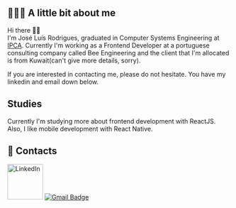 ## 👨🏻‍💻 A little bit about me

Hi there 👋🏻  
I'm José Luís Rodrigues, graduated in Computer Systems Engineering at [IPCA](https://ipca.pt/en/). Currently I'm working as a Frontend Developer at a portuguese consulting company called Bee Engineering and the client that I'm allocated is from Kuwait(can't give more details, sorry).

If you are interested in contacting me, please do not hesitate. You have my linkedin and email down below.

## Studies
Currently I'm studying more about frontend development with ReactJS. Also, I like mobile development with React Native.

## 📱 Contacts

[<a href="https://www.linkedin.com/in/jos%C3%A9-gln-rodrigues/" ><img src="https://img.shields.io/badge/LinkedIn-0077B5?style=for-the-badge&logo=linkedin&logoColor=white" alt="LinkedIn" width="80px"/></a>](url)
[![Gmail Badge](https://img.shields.io/badge/-Gmail-c14438?style=flat-square&logo=Gmail&logoColor=white&link=mailto:jose15.luis00@gmail.com)](mailto:jose15.luis00@gmail.com)
